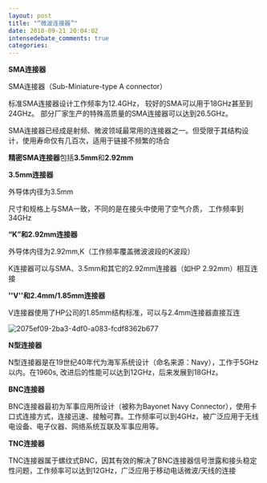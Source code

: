 ```yaml
---
layout: post
title: "“微波连接器”"
date: 2018-09-21 20:04:02
intensedebate_comments: true
categories:
---
```


**SMA连接器**

SMA连接器（Sub-Miniature-type A connector）

标准SMA连接器设计工作频率为12.4GHz， 较好的SMA可以用于18GHz甚至到24GHz。 部分厂家生产的特殊高质量的SMA连接器可以达到26.5GHz。

SMA连接器已经成是射频、微波领域最常用的连接器之一。但受限于其结构设计，使用寿命仅有几百次，适用于链接不频繁的场合



**精密SMA连接器**包括**3.5mm**和**2.92mm**

**3.5mm连接器**

外导体内径为3.5mm

尺寸和规格上与SMA一致，不同的是在接头中使用了空气介质， 工作频率到34GHz

**“K”和2.92mm连接器**

外导体内径为2.92mm,K（工作频率覆盖微波波段的K波段）

K连接器可以与SMA、3.5mm和其它的2.92mm连接器（如HP 2.92mm）相互连接

**''V''和2.4mm/1.85mm连接器**

V连接器使用了HP公司的1.85mm结构标准，可以与2.4mm连接器直接互连

![2075ef09-2ba3-4df0-a083-fcdf8362b677](D:\Work\Github\2075ef09-2ba3-4df0-a083-fcdf8362b677.jpg)







**N型连接器**

N型连接器是在19世纪40年代为海军系统设计（命名来源：Navy），工作于5GHz以内。在1960s, 改进后的性能可以达到12GHz，后来发展到18GHz。

**BNC连接器**

BNC连接器最初为军事应用所设计（被称为Bayonet Navy Connector），使用卡口式连接方式，连接迅速、接触可靠。工作频率可以到4GHz，被广泛应用于无线电设备、电子仪器、网络系统互联及军事应用等。

**TNC连接器**

TNC连接器属于螺纹式BNC，因其有效的解决了BNC连接器信号泄露和接头稳定性问题，工作频率可以达到12GHz，广泛应用于移动电话微波/天线的连接

